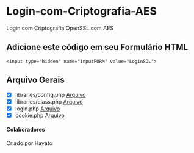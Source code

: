 # Login-com-Criptografia-AES
Login com Criptografia OpenSSL com AES

## Adicione este código em seu Formulário HTML
`<input type="hidden" name="inputFORM" value="LoginSQL">`

## Arquivo Gerais
- [x] libraries/config.php [Arquivo](libraries/config.php)
- [x] libraries/class.php [Arquivo](libraries/class.php)
- [x] login.php [Arquivo](login.php)
- [x] cookie.php [Arquivo](cookie.php)

#### Colaboradores
Criado por Hayato
